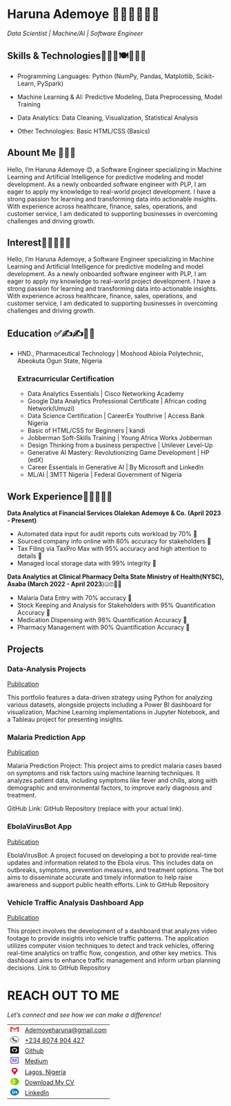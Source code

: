 # Haruna Ademoye 👨‍✈️👮‍♂️👩‍🎓

*Data Scientist | Machine/AI | Software Engineer*

## Skills & Technologies🛒🎢🥨🍽🍴🛴💨

- Programming Languages: Python (NumPy, Pandas, Matplotlib, Scikit-Learn, PySpark)

- Machine Learning & AI: Predictive Modeling, Data Preprocessing, Model Training

- Data Analytics: Data Cleaning, Visualization, Statistical Analysis

- Other Technologies: Basic HTML/CSS (Basics)

## Abount Me 💫💢💤
Hello, I’m Haruna Ademoye 😊, a Software Engineer specializing in Machine Learning and Artificial Intelligence for predictive modeling and model development. As a newly onboarded software engineer with PLP, I am eager to apply my knowledge to real-world project development. I have a strong passion for learning and transforming data into actionable insights. With experience across healthcare, finance, sales, operations, and customer service, I am dedicated to supporting businesses in overcoming challenges and driving growth.


## Interest🌋👨‍🏫👨‍🍳
Hello, I’m Haruna Ademoye, a Software Engineer specializing in Machine Learning and Artificial Intelligence for predictive modeling and model development. As a newly onboarded software engineer with PLP, I am eager to apply my knowledge to real-world project development. I have a strong passion for learning and transforming data into actionable insights. With experience across healthcare, finance, sales, operations, and customer service, I am dedicated to supporting businesses in overcoming challenges and driving growth.

## Education ✅✍✍📐📏
 - HND., Pharmaceutical Technology | Moshood Abiola Polytechnic, Abeokuta Ogun State, Nigeria
    ### Extracurricular Certification
      - Data Analytics Essentials | Cisco Networking Academy 
      - Google Data Analytics Professional Certificate | African coding Network(Umuzi)
      - Data Science Certification | CareerEx Youthrive | Access Bank Nigeria
      - Basic of HTML/CSS for Beginners | kandi
      - Jobberman Soft-Skills Training | Young Africa Works Jobberman
      - Design Thinking from a business perspective | Unilever Level-Up
      - Generative AI Mastery: Revolutionizing Game Development | HP (edX)
      - Career Essentials in Generative AI | By Microsoft and Linkedln
      - ML/AI | 3MTT Nigeria | Federal Government of Nigeria

## Work Experience🦛🦛🦛🦌🦄
**Data Analytics at Financial Services Olalekan Ademoye & Co. (April 2023 - Present)**
 - Automated data input for audit reports cuts workload by 70% 🌟
 - Sourced company info online with 80% accuracy for stakeholders 🌟 
 - Tax Filing via TaxPro Max with 95% accuracy and high attention to details 🌟
 - Managed local storage data with 99% integrity 🌟  

 **Data Analytics at Clinical Pharmacy Delta State Ministry of Health(NYSC), Asaba (March 2022 - April 2023**)🤐🙄🚈🚄
 - Malaria Data Entry with 70% accuracy 🌟
 - Stock Keeping and Analysis for Stakeholders with 95% Quantification Accuracy 🌟 
 - Medication Dispensing with 98% Quantification Accuracy 🌟
 - Pharmacy Management with 90% Quantification Accuracy  🌟 

## Projects
### Data-Analysis Projects
[Publication](https://github.com/HARDECOMM/Ademoye-s_Portfolio.git)

This portfolio features a data-driven strategy using Python for analyzing various datasets, alongside projects including a Power BI dashboard for visualization, Machine Learning implementations in Jupyter Notebook, and a Tableau project for presenting insights.


### Malaria Prediction App
[Publication](https://github.com/HARDECOMM/Ademoye-s_Portfolio.git)

Malaria Prediction Project: This project aims to predict malaria cases based on symptoms and risk factors using machine learning techniques. It analyzes patient data, including symptoms like fever and chills, along with demographic and environmental factors, to improve early diagnosis and treatment.

GitHub Link: GitHub Repository (replace with your actual link).


### EbolaVirusBot App
[Publication](https://github.com/HARDECOMM/Ademoye-s_Portfolio.git)

EbolaVirusBot: A project focused on developing a bot to provide real-time updates and information related to the Ebola virus. This includes data on outbreaks, symptoms, prevention measures, and treatment options. The bot aims to disseminate accurate and timely information to help raise awareness and support public health efforts. Link to GitHub Repository


### Vehicle Traffic Analysis Dashboard App
[Publication](https://github.com/HARDECOMM/Ademoye-s_Portfolio.git)

 This project involves the development of a dashboard that analyzes video footage to provide insights into vehicle traffic patterns. The application utilizes computer vision techniques to detect and track vehicles, offering real-time analytics on traffic flow, congestion, and other key metrics. This dashboard aims to enhance traffic management and inform urban planning decisions. Link to GitHub Repository

# REACH OUT TO ME
 
*Let’s connect and see how we can make a difference!* 

<table>
  <tbody>
    <tr><td><img src="gmail.png" width="20" height="16">
      </td><td>
 <a href="ademoyeharuna@gmail.com"> Ademoyeharuna@gmail.com</a>
      </td></tr>
   
 <tr><td>
 <img src="phone-call.png" width="20" height="16">
 </td><td>
  <a href="tel:+2348074904427"> +234 8074 904 427</a>
      </td> </tr>
      
<tr> <td> <img src="github.png" width="20" height="16"> </td>
      <td> <a href="https://github.com/HARDECOMM"> Github</a>
      </td></tr>
      
 <tr><td>
   <img src="medium.png" width="20" height="16"> </td><td> <a href="https://medium.com/@ademoyeharuna">Medium</a>
      </td></tr>
      
<tr> <td>
 <img src="placeholder.png" width="20" height="16"></td>
      <td>
<a href="https://maps.app.goo.gl/FwoJcSH7JaN1LW4Q8"> Lagos, Nigeria</a>
      </td> </tr> 

<tr> <td>
 <img src="down-chevron.png" width="20" height="16"></td>
      <td>
<a href="https://www.dropbox.com/scl/fi/9vc68grinje7m6e271lam/Haruna_Ademoye_CV.pdf?rlkey=07la5ioc2183tzcmfds2fd7j1&st=cx4rpjoh&dl=0">Download My CV</a>
      </td> </tr> 
  
  <tr> <td>
 <img src="linkedin.png" width="20" height="16"></td>
      <td><a href="https://www.linkedin.com/in/haruna-ademoye-859486110">LinkedIn</a>
      </td> </tr> 
  
  </tbody>
</table>
